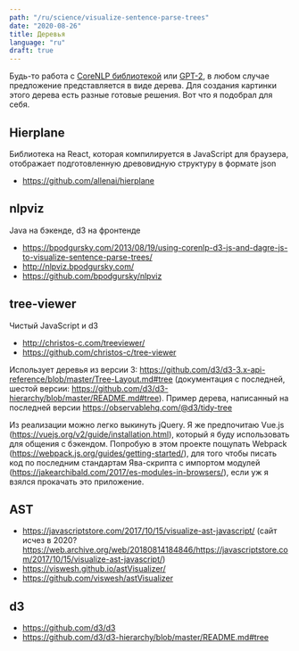 ```yaml
---
path: "/ru/science/visualize-sentence-parse-trees"
date: "2020-08-26"
title: Деревья
language: "ru"
draft: true
---
```


Будь-то работа с [CoreNLP библиотекой](/ru/science/modifying-stanford-parser) или [GPT-2](/ru/science/nlp-gpt-2), в любом случае предложение представляется в виде дерева.
Для создания картинки этого дерева есть разные готовые решения. Вот что я подобрал для себя.


## Hierplane

Библиотека на React, которая компилируется в JavaScript для браузера, отображает подготовленную древовидную структуру в формате json

- https://github.com/allenai/hierplane 


## nlpviz

Java на бэкенде, d3 на фронтенде

- https://bpodgursky.com/2013/08/19/using-corenlp-d3-js-and-dagre-js-to-visualize-sentence-parse-trees/
- http://nlpviz.bpodgursky.com/
- https://github.com/bpodgursky/nlpviz


## tree-viewer

Чистый JavaScript и d3

- http://christos-c.com/treeviewer/ 
- https://github.com/christos-c/tree-viewer

Использует деревья из версии 3: https://github.com/d3/d3-3.x-api-reference/blob/master/Tree-Layout.md#tree (документация с последней, шестой версии: https://github.com/d3/d3-hierarchy/blob/master/README.md#tree). Пример дерева, написанный на последней версии https://observablehq.com/@d3/tidy-tree

Из реализации можно легко выкинуть jQuery. Я же предпочитаю Vue.js (https://vuejs.org/v2/guide/installation.html), который я буду использовать для общения с бэкендом. Попробую в этом проекте пощупать Webpack (https://webpack.js.org/guides/getting-started/), для того чтобы писать код по последним стандартам Ява-скрипта с импортом модулей (https://jakearchibald.com/2017/es-modules-in-browsers/), если уж я взялся прокачать это приложение.


## AST

- https://javascriptstore.com/2017/10/15/visualize-ast-javascript/ (сайт исчез в 2020? https://web.archive.org/web/20180814184846/https://javascriptstore.com/2017/10/15/visualize-ast-javascript/)
- https://viswesh.github.io/astVisualizer/ 
- https://github.com/viswesh/astVisualizer


## d3

- https://github.com/d3/d3
- https://github.com/d3/d3-hierarchy/blob/master/README.md#tree